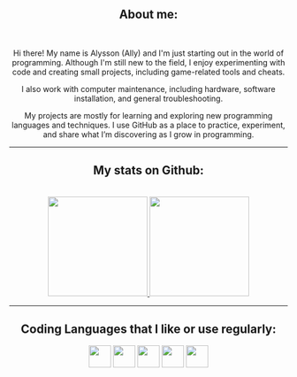 <h2 align="center">About me:</h2>
<br/>
<div align="center"> 

<div align="center">

Hi there! My name is Alysson (Ally) and I'm just starting out in the world of programming. Although I'm still new to the field, I enjoy experimenting with code and creating small projects, including game-related tools and cheats.

I also work with computer maintenance, including hardware, software installation, and general troubleshooting.

My projects are mostly for learning and exploring new programming languages and techniques. I use GitHub as a place to practice, experiment, and share what I’m discovering as I grow in programming.

---

<h2 align="center">My stats on Github:</h2>
<br/>
<div align="center"> 

<div align="center">
  <a href="https://github.com/agoniapura">
    <img loading="lazy" height="180em" src="https://github-readme-stats.vercel.app/api/top-langs/?username=agoniapura&layout=compact&langs_count=7&theme=transparent"/>
    <img loading="lazy" height="180em" src="https://github-readme-stats.vercel.app/api?username=agoniapura&show_icons=true&theme=transparent"/>
  </a>
</div>

---

## Coding Languages that I like or use regularly:

<div style="text-align: center;">
<img loading="lazy" src="https://cdn.jsdelivr.net/gh/devicons/devicon@latest/icons/python/python-original.svg" width="40" height="40"/>
<img loading="lazy" src="https://cdn.jsdelivr.net/gh/devicons/devicon@latest/icons/csharp/csharp-original.svg" width="40" height="40"/>
<img loading="lazy" src="https://cdn.jsdelivr.net/gh/devicons/devicon@latest/icons/cplusplus/cplusplus-original.svg" width="40" height="40"/>
<img loading="lazy" src="https://cdn.jsdelivr.net/gh/devicons/devicon@latest/icons/html5/html5-original.svg" width="40" height="40"/>
<img loading="lazy" src="https://cdn.jsdelivr.net/gh/devicons/devicon@latest/icons/java/java-original.svg" width="40" height="40"/>
</div>

</center>
